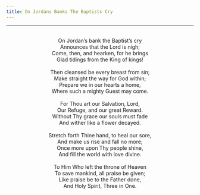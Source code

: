 ```yaml
---
title: On Jordans Banks The Baptists Cry
---
```


---
<center>
<br/>
On Jordan’s bank the Baptist’s cry<br/>
Announces that the Lord is nigh;<br/>
Come, then, and hearken, for he brings<br/>
Glad tidings from the King of kings!<br/>
<br/>
Then cleansed be every breast from sin;<br/>
Make straight the way for God within;<br/>
Prepare we in our hearts a home,<br/>
Where such a mighty Guest may come.<br/>
<br/>
For Thou art our Salvation, Lord,<br/>
Our Refuge, and our great Reward.<br/>
Without Thy grace our souls must fade<br/>
And wither like a flower decayed.<br/>
<br/>
Stretch forth Thine hand, to heal our sore,<br/>
And make us rise and fall no more;<br/>
Once more upon Thy people shine,<br/>
And fill the world with love divine.<br/>
<br/>
To Him Who left the throne of Heaven<br/>
To save mankind, all praise be given;<br/>
Like praise be to the Father done,<br/>
And Holy Spirit, Three in One.<br/>

</center>